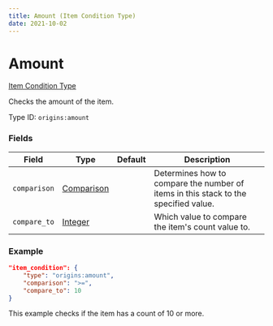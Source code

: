 ```yaml
---
title: Amount (Item Condition Type)
date: 2021-10-02
---
```


# Amount

[Item Condition Type](../item_condition_types.md)

Checks the amount of the item.

Type ID: `origins:amount`

### Fields

Field | Type | Default | Description
------|------|---------|-------------
`comparison` | [Comparison](../data_types/comparison.md) | | Determines how to compare the number of items in this stack to the specified value.
`compare_to` | [Integer](../data_types/integer.md) | | Which value to compare the item's count value to.

### Example
```json
"item_condition": {
    "type": "origins:amount",
    "comparison": ">=",
    "compare_to": 10
}
```
This example checks if the item has a count of 10 or more.